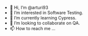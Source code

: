 - 👋 Hi, I’m @arturi93
- 👀 I’m interested in Software Testing.
- 🌱 I’m currently learning Cypress.
- 💞️ I’m looking to collaborate on QA.
- 📫 How to reach me ...

<!---
arturi93/arturi93 is a ✨ special ✨ repository because its `README.md` (this file) appears on your GitHub profile.
You can click the Preview link to take a look at your changes.
--->
